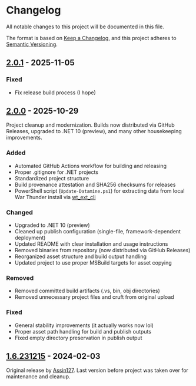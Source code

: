 # Changelog

All notable changes to this project will be documented in this file.

The format is based on [Keep a Changelog](https://keepachangelog.com/en/1.0.0/),
and this project adheres to [Semantic Versioning](https://semver.org/spec/v2.0.0.html).

## [2.0.1] - 2025-11-05

### Fixed

- Fix release build process (I hope)

## [2.0.0] - 2025-10-29

Project cleanup and modernization. Builds now distributed via GitHub Releases, upgraded to .NET 10 (preview), and many other housekeeping improvements.

### Added

- Automated GitHub Actions workflow for building and releasing
- Proper .gitignore for .NET projects
- Standardized project structure
- Build provenance attestation and SHA256 checksums for releases
- PowerShell script (`Update-Datamine.ps1`) for extracting data from local War Thunder install via [wt_ext_cli](https://github.com/Warthunder-Open-Source-Foundation/wt_ext_cli)

### Changed

- Upgraded to .NET 10 (preview)
- Cleaned up publish configuration (single-file, framework-dependent deployment)
- Updated README with clear installation and usage instructions
- Removed binaries from repository (now distributed via GitHub Releases)
- Reorganized asset structure and build output handling
- Updated project to use proper MSBuild targets for asset copying

### Removed

- Removed committed build artifacts (.vs, bin, obj directories)
- Removed unnecessary project files and cruft from original upload

### Fixed

- General stability improvements (it actually works now lol)
- Proper asset path handling for build and publish outputs
- Fixed empty directory preservation in publish output

## [1.6.231215] - 2024-02-03

Original release by [Assin127](https://live.warthunder.com/user/58909037/). Last version before project was taken over for maintenance and cleanup.

<!-- Versions -->
[2.0.1]: https://github.com/tsvl/WT-FCSGenerator/releases/tag/v2.0.1
[2.0.0]: https://github.com/tsvl/WT-FCSGenerator/releases/tag/v2.0.0
[1.6.231215]: https://github.com/tsvl/WT-FCSGenerator/releases/tag/v1.6.231215
